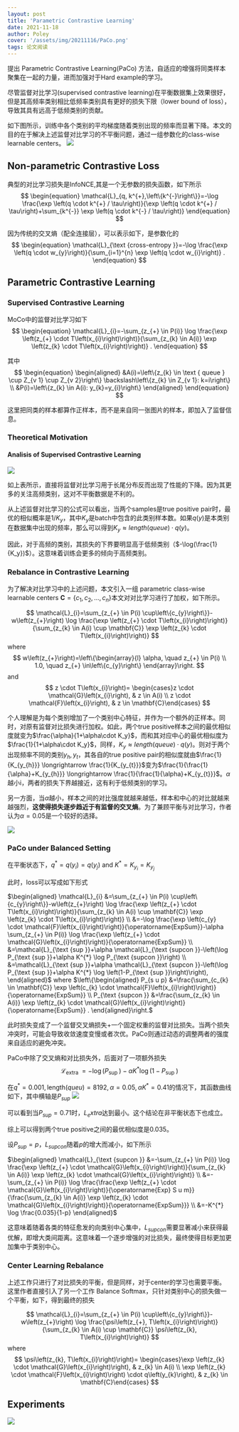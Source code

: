 ```yaml
---
layout: post
title: 'Parametric Contrastive Learning'
date: 2021-11-18
author: Poley
cover: '/assets/img/20211116/PaCo.png'
tags: 论文阅读
---
```


提出 Parametric Contrastive Learning(PaCo) 方法，自适应的增强将同类样本聚集在一起的力量，进而加强对于Hard example的学习。

尽管监督对比学习(supervised contrastive learning)在平衡数据集上效果很好，但是其高频率类别相比低频率类别具有更好的损失下限（lower bound of loss），导致其具有远高于低频类别的贡献。

如下图所示，训练中各个类别的平均梯度随着类别出现的频率而显著下降。本文的目的在于解决上述监督对比学习的不平衡问题，通过一组参数化的class-wise learnable centers。
![](/assets/img/20211116/PaCoF2.png)
## Non-parametric Contrastive Loss
典型的对比学习损失是InfoNCE,其是一个无参数的损失函数，如下所示
$$
\begin{equation}
\mathcal{L}_{q, k^{+},\left\{k^{-}\right\}}=-\log \frac{\exp \left(q \cdot k^{+} / \tau\right)}{\exp \left(q \cdot k^{+} / \tau\right)+\sum_{k^{-}} \exp \left(q \cdot k^{-} / \tau\right)}
\end{equation}
$$

因为传统的交叉熵（配全连接层），可以表示如下，是参数化的
$$
\begin{equation}
\mathcal{L}_{\text {cross-entropy }}=-\log \frac{\exp \left(q \cdot w_{y}\right)}{\sum_{i=1}^{n} \exp \left(q \cdot w_{i}\right)} .
\end{equation}
$$

## Parametric Contrastive Learning 
### Supervised Contrastive Learning

MoCo中的监督对比学习如下
$$
\begin{equation}
\mathcal{L}_{i}=-\sum_{z_{+} \in P(i)} \log \frac{\exp \left(z_{+} \cdot T\left(x_{i}\right)\right)}{\sum_{z_{k} \in A(i)} \exp \left(z_{k} \cdot T\left(x_{i}\right)\right)} .
\end{equation}
$$

其中
$$
\begin{equation}
\begin{aligned}
&A(i)=\left\{z_{k} \in \text { queue } \cup Z_{v 1} \cup Z_{v 2}\right\} \backslash\left\{z_{k} \in Z_{v 1}: k=i\right\} \\
&P(i)=\left\{z_{k} \in A(i): y_{k}=y_{i}\right\}
\end{aligned}
\end{equation}
$$

这里把同类的样本都算作正样本，而不是来自同一张图片的样本，即加入了监督信息。

### Theoretical Motivation
#### Analisis of Supervised Contrastive Learning
![](/assets/img/20211116/PaCoT1.png)

如上表所示，直接将监督对比学习用于长尾分布反而出现了性能的下降。因为其更多的关注高频类别，这对不平衡数据是不利的。

从上述监督对比学习的公式可以看出，当两个samples是true positive pair时，最优的相似概率是$1/K_y$，其中$K_y$是batch中包含的此类别样本数。如果$q(y)$是本类别在数据集中出现的频率，那么可以得到$K_y \approx length(queue)\cdot q(y)$。

因此，对于高频的类别，其损失的下界要明显高于低频类别（$-\log(\frac{1}{K_y})$）。这意味着训练会更多的倾向于高频类别。

### Rebalance in Contrastive Learning
为了解决对比学习中的上述问题，本文引入一组 parametric class-wise learnable centers $\mathbf{C}=\{c_1,c_2,...,c_n\}$本文对对比学习进行了加权，如下所示。

$$
\mathcal{L}_{i}=\sum_{z_{+} \in P(i) \cup\left\{c_{y}\right\}}-w\left(z_{+}\right) \log \frac{\exp \left(z_{+} \cdot T\left(x_{i}\right)\right)}{\sum_{z_{k} \in A(i) \cup \mathbf{C}} \exp \left(z_{k} \cdot T\left(x_{i}\right)\right)}
$$
where
$$
w\left(z_{+}\right)=\left\{\begin{array}{l}
\alpha, \quad z_{+} \in P(i) \\
1.0, \quad z_{+} \in\left\{c_{y}\right\}
\end{array}\right.
$$
and
$$
z \cdot T\left(x_{i}\right)= \begin{cases}z \cdot \mathcal{G}\left(x_{i}\right), & z \in A(i) \\ z \cdot \mathcal{F}\left(x_{i}\right), & z \in \mathbf{C}\end{cases}
$$

个人理解是为每个类别增加了一个类别中心特征，并作为一个额外的正样本。同时，对原有监督对比损失进行加权。如此，两个true positive样本之间的最优相似度就变为$\frac{\alpha}{1+\alpha\cdot K_y}$，而和其对应中心的最优相似度为$\frac{1}{1+\alpha\cdot K_y}$，同样，$K_y \approx length(queue)\cdot q(y)$。则对于两个出现频率不同的类别$y_h,y_t$，其各自的true positive pair的相似度就由$\frac{1}{K_{y_{h}}} \longrightarrow \frac{1}{K_{y_{t}}}$变为$\frac{1}{\frac{1}{\alpha}+K_{y_{h}}} \longrightarrow \frac{1}{\frac{1}{\alpha}+K_{y_{t}}}$。$\alpha$越小i，两者的损失下界越接近，这有利于低频类别的学习。

另一方面，当$\alpha$越小，样本之间的对比强度就越来越低，样本和中心的对比就越来越强烈，**这使得损失逐步趋近于有监督的交叉熵**。为了兼顾平衡与对比学习，作者认为$\alpha=0.05$是一个较好的选择。

![](/assets/img/20211116/PaCoF3.png)
### PaCo under Balanced Setting

在平衡状态下，$q^{*}=q\left(y_{i}\right)=q\left(y_{j}\right)$ and $K^{*}=K_{y_{i}}=K_{y_{j}}$

此时，loss可以写成如下形式

$\begin{aligned} \mathcal{L}_{i} &=\sum_{z_{+} \in P(i) \cup\left\{c_{y}\right\}}-w\left(z_{+}\right) \log \frac{\exp \left(z_{+} \cdot T\left(x_{i}\right)\right)}{\sum_{z_{k} \in A(i) \cup \mathbf{C}} \exp \left(z_{k} \cdot T\left(x_{i}\right)\right)} \\ &=-\log \frac{\exp \left(c_{y} \cdot \mathcal{F}\left(x_{i}\right)\right)}{\operatorname{ExpSum}}-\alpha \sum_{z_{+} \in P(i)} \log \frac{\exp \left(z_{+} \cdot \mathcal{G}\left(x_{i}\right)\right)}{\operatorname{ExpSum}} \\ &=\mathcal{L}_{\text {sup }}+\alpha \mathcal{L}_{\text {supcon }}-\left(\log P_{\text {sup }}+\alpha K^{*} \log P_{\text {supcon }}\right) \\ &=\mathcal{L}_{\text {sup }}+\alpha \mathcal{L}_{\text {supcon }}-\left(\log P_{\text {sup }}+\alpha K^{*} \log \left(1-P_{\text {sup }}\right)\right), \end{aligned}$
where $\left\{\begin{aligned} P_{s u p} &=\frac{\sum_{c_{k} \in \mathbf{C}} \exp \left(c_{k} \cdot \mathcal{F}\left(x_{i}\right)\right)}{\operatorname{ExpSum}} \\ P_{\text {supcon }} &=\frac{\sum_{z_{k} \in A(i)} \exp \left(z_{k} \cdot \mathcal{G}\left(x_{i}\right)\right)}{\operatorname{ExpSum}} . \end{aligned}\right.$

此时损失变成了一个监督交叉熵损失+一个固定权重的监督对比损失。当两个损失冲突时，可能会导致收敛速度变慢或者次优。PaCo则通过动态的调整两者的强度来自适应的避免冲突。

PaCo中除了交叉熵和对比损失外，后面对了一项额外损失
$$\mathcal{L}_{\text {extra }}=-\log \left(P_{\text {sup }}\right)-\alpha K^{*} \log \left(1-P_{\text {sup }}\right)
$$

在$q^*=0.001,\text{length}(queu)=8192,\alpha=0.05, \alpha K^*=0.41$的情况下，其函数曲线如下，其中横轴是$P_{sup}$
![](/assets/img/20211116/PaCoF4.png)

可以看到当$P_{sup}=0.71$时，$L_extra$达到最小。这个结论在非平衡状态下也成立。

综上可以得到两个true positive之间的最优相似度是0.035。

设$P_{sup}=p$，$L_{supcon}$随着$p$的增大而减小，如下所示

$\begin{aligned} \mathcal{L}_{\text {supcon }} &=-\sum_{z_{+} \in P(i)} \log \frac{\exp \left(z_{+} \cdot \mathcal{G}\left(x_{i}\right)\right)}{\sum_{z_{k} \in A(i)} \exp \left(z_{k} \cdot \mathcal{G}\left(x_{i}\right)\right)} \\ &=-\sum_{z_{+} \in P(i)} \log \frac{\frac{\exp \left(z_{+} \cdot \mathcal{G}\left(x_{i}\right)\right)}{\operatorname{Exp} S u m}}{\frac{\sum_{z_{k} \in A(i)} \exp \left(z_{k} \cdot \mathcal{G}\left(x_{i}\right)\right)}{\operatorname{ExpSum}}} \\ &=-K^{*} \log \frac{0.035}{1-p} \end{aligned}$

这意味着随着各类的特征愈发的向类别中心集中，$L_{supcon}$需要显著减小来获得最优解，即增大类间距离。这意味着一个逐步增强的对比损失，最终使得目标更加更加集中于类别中心。

### Center Learning Rebalance
上述工作只进行了对比损失的平衡，但是同样，对于center的学习也需要平衡。这里作者直接引入了另一个工作 Balance Softmax，只针对类别中心的损失做一个平衡，如下，得到最终的损失

$$
\mathcal{L}_{i}=\sum_{z_{+} \in P(i) \cup\left\{c_{y}\right\}}-w\left(z_{+}\right) \log \frac{\psi\left(z_{+}, T\left(x_{i}\right)\right)}{\sum_{z_{k} \in A(i) \cup \mathbf{C}} \psi\left(z_{k}, T\left(x_{i}\right)\right)}
$$
where
$$
\psi\left(z_{k}, T\left(x_{i}\right)\right)= \begin{cases}\exp \left(z_{k} \cdot \mathcal{G}\left(x_{i}\right)\right), & z_{k} \in A(i) \\ \exp \left(z_{k} \cdot \mathcal{F}\left(x_{i}\right)\right) \cdot q\left(y_{k}\right), & z_{k} \in \mathbf{C}\end{cases}
$$

## Experiments 
![](/assets/img/20211116/PaCoF6.png)